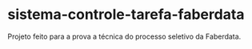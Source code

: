 # sistema-controle-tarefa-faberdata
Projeto feito para a prova a técnica do processo seletivo da Faberdata.

